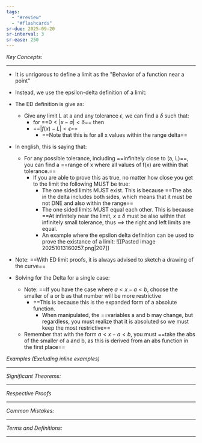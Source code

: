 ```yaml
---
tags:
  - "#review"
  - "#flashcards"
sr-due: 2025-09-20
sr-interval: 3
sr-ease: 250
---
```

*Key Concepts:*
___

- It is unrigorous to define a limit as the "Behavior of a function near a point"

- Instead, we use the epsilon-delta definition of a limit:

- The ED definition is give as:
	- Give any limit L at a and any tolerance $\epsilon$, we can find a $\delta$ such that:
		- for ==$0 < |x - a| < \delta$== then
		- ==$|f(x)-L| < \epsilon$==
			- ==Note that this is for all x values within the range delta==

- In english, this is saying that:
	- For any possible tolerance, including ==infinitely close to (a, L)==, you can find a ==range of x where all values of f(x) are within that tolerance.==
		- If you are able to prove this as true, no matter how close you get to the limit the following MUST be true:
			- The one sided limits MUST exist. This is because ==The abs in the delta includes both sides, which means that it must be not DNE and also within the range==
			- The one sided limits MUST equal each other. This is because ==At infinitely near the limit, $x \pm \delta$ must be also within that infinitely small tolerance, thus $\implies$ the right and left limits are equal.
			- An example where the epsilon delta definition can be used to prove the existance of a limit:
		![[Pasted image 20251013160257.png|207]]

- Note: ==With ED limit proofs, it is always advised to sketch a drawing of the curve==

- Solving for the Delta for a single case:
	- Note: ==If you have the case where $a < x - a < b$, choose the smaller of a or b as that number will be more restrictive
		- ==This is because this is the expanded form of a absolute function. 
			- When manipulated, the ==variables a and b may change, but regardless, you must realize that it is absoluted so we must keep the most restrictive==
	- Remember that with the form $a < x - a < b$, you must ==take the abs of the smaller of a and b, as this is derived from an abs function in the first place==

*Examples (Excluding inline examples)* 
___

*Significant Theorems:*
___

*Respective Proofs*
___

*Common Mistakes:*
___

*Terms and Definitions:*
___

